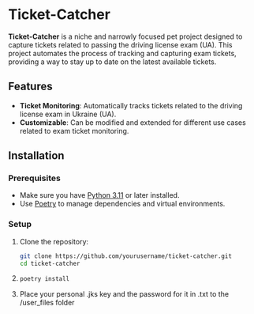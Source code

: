 # Ticket-Catcher

**Ticket-Catcher**  is a niche and narrowly focused pet project designed to capture tickets related to passing the driving license exam (UA). This project automates the process of tracking and capturing exam tickets, providing a way to stay up to date on the latest available tickets.

## Features
- **Ticket Monitoring**: Automatically tracks tickets related to the driving license exam in Ukraine (UA).
- **Customizable**: Can be modified and extended for different use cases related to exam ticket monitoring.

## Installation

### Prerequisites
- Make sure you have [Python 3.11](https://www.python.org/downloads/release/python-3110/) or later installed.
- Use [Poetry](https://python-poetry.org/docs/#installation) to manage dependencies and virtual environments.

### Setup

1. Clone the repository:

   ```bash
   git clone https://github.com/yourusername/ticket-catcher.git
   cd ticket-catcher
2. ```bash
   poetry install
3. Place your personal .jks key and the password for it in .txt to the /user_files folder
